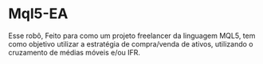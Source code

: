 # Mql5-EA

Esse robô, Feito para como um projeto freelancer da linguagem MQL5, tem como objetivo utilizar a estratégia de compra/venda de ativos, utilizando o cruzamento de médias móveis e/ou IFR.
